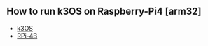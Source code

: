 ## How to run k3OS on Raspberry-Pi4 [arm32] 

  * [k3OS](https://github.com/rancher/k3os)
  * [RPi-4B](https://www.raspberrypi.org/products/raspberry-pi-4-model-b/)
